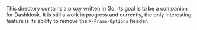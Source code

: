 This directory contains a proxy written in Go. Its goal is to be a
companion for Dashkiosk. It is still a work in progress and currently,
the only interesting feature is its ability to remove the
`X-Frame-Options` header.
